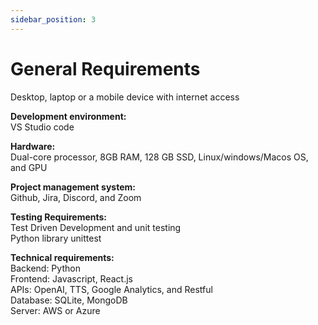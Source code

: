 ```yaml
---
sidebar_position: 3
---
```


# General Requirements

Desktop, laptop or a mobile device with internet access

**Development environment:**  
VS Studio code

**Hardware:**  
Dual-core processor, 8GB RAM, 128 GB SSD, Linux/windows/Macos OS, and GPU

**Project management system:**  
Github, Jira, Discord, and Zoom

**Testing Requirements:**  
Test Driven Development and unit testing  
Python library unittest

**Technical requirements:**  
Backend: Python  
Frontend: Javascript, React.js  
APIs: OpenAI, TTS, Google Analytics, and Restful  
Database: SQLite, MongoDB  
Server: AWS or Azure


